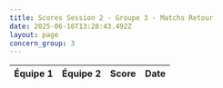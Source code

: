 ```yaml
---
title: Scores Session 2 - Groupe 3 - Matchs Retour
date: 2025-06-16T13:28:43.492Z
layout: page
concern_group: 3
---
```




| Équipe 1 | Équipe 2 | Score | Date |
|----------|----------|-------|------|

